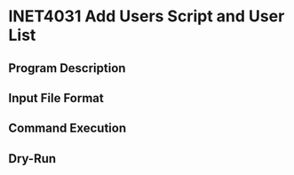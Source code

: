 # INET4031 Add Users Script and User List

## Program Description

### 

## Input File Format

###

## Command Execution

###

## Dry-Run

###
